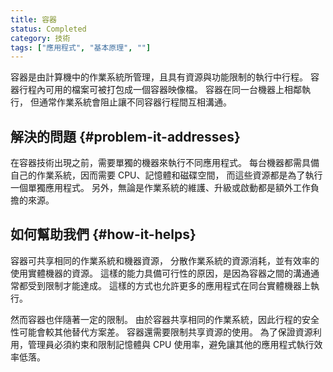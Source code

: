 ```yaml
---
title: 容器
status: Completed
category: 技術
tags: ["應用程式", "基本原理", ""]
---
```


容器是由計算機中的作業系統所管理，且具有資源與功能限制的執行中行程。
容器行程內可用的檔案可被打包成一個容器映像檔。
容器在同一台機器上相鄰執行，
但通常作業系統會阻止讓不同容器行程間互相溝通。

## 解決的問題 {#problem-it-addresses}

在容器技術出現之前，需要單獨的機器來執行不同應用程式。
每台機器都需具備自己的作業系統，因而需要 CPU、記憶體和磁碟空間，
而這些資源都是為了執行一個單獨應用程式。
另外，無論是作業系統的維護、升級或啟動都是額外工作負擔的來源。

## 如何幫助我們 {#how-it-helps}

容器可共享相同的作業系統和機器資源，
分散作業系統的資源消耗，並有效率的使用實體機器的資源。
這樣的能力具備可行性的原因，是因為容器之間的溝通通常都受到限制才能達成。
這樣的方式也允許更多的應用程式在同台實體機器上執行。

然而容器也伴隨著一定的限制。
由於容器共享相同的作業系統，因此行程的安全性可能會較其他替代方案差。
容器還需要限制共享資源的使用。
為了保證資源利用，管理員必須約束和限制記憶體與 CPU 使用率，避免讓其他的應用程式執行效率低落。
